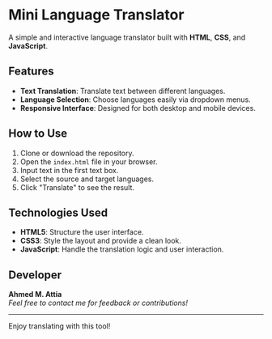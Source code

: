 # Mini Language Translator

A simple and interactive language translator built with **HTML**, **CSS**, and **JavaScript**.

## Features
- **Text Translation**: Translate text between different languages.
- **Language Selection**: Choose languages easily via dropdown menus.
- **Responsive Interface**: Designed for both desktop and mobile devices.

## How to Use
1. Clone or download the repository.
2. Open the `index.html` file in your browser.
3. Input text in the first text box.
4. Select the source and target languages.
5. Click "Translate" to see the result.

## Technologies Used
- **HTML5**: Structure the user interface.
- **CSS3**: Style the layout and provide a clean look.
- **JavaScript**: Handle the translation logic and user interaction.

## Developer
**Ahmed M. Attia**  
*Feel free to contact me for feedback or contributions!*

---

Enjoy translating with this tool!
